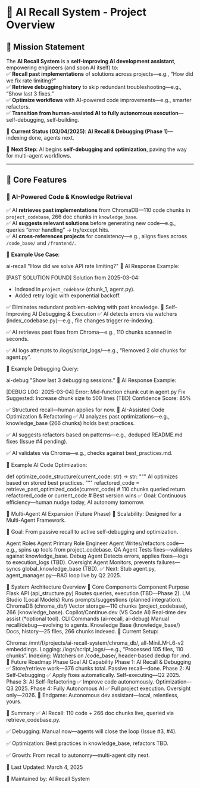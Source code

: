 # 🚀 AI Recall System - Project Overview  

## 📌 Mission Statement  

The **AI Recall System** is a **self-improving AI development assistant**, empowering engineers (and soon AI itself) to:  
✅ **Recall past implementations** of solutions across projects—e.g., “How did we fix rate limiting?”  
✅ **Retrieve debugging history** to skip redundant troubleshooting—e.g., “Show last 3 fixes.”  
✅ **Optimize workflows** with AI-powered code improvements—e.g., smarter refactors.  
✅ **Transition from human-assisted AI to fully autonomous execution**—self-debugging, self-building.  

🚀 **Current Status (03/04/2025)**: **AI Recall & Debugging (Phase 1)**—indexing done, agents next.  

📌 **Next Step**: AI begins **self-debugging and optimization**, paving the way for multi-agent workflows.

---

## 📌 Core Features  

### 🔹 AI-Powered Code & Knowledge Retrieval  

✅ AI **retrieves past implementations** from ChromaDB—110 code chunks in `project_codebase`, 266 doc chunks in `knowledge_base`.  
✅ AI **suggests relevant solutions** before generating new code—e.g., queries “error handling” → try/except hits.  
✅ AI **cross-references projects** for consistency—e.g., aligns fixes across `/code_base/` and `/frontend/`.  

📌 **Example Use Case**:  

ai-recall "How did we solve API rate limiting?"
🔹 AI Response Example:

[PAST SOLUTION FOUND]
Solution from 2025-03-04:
- Indexed in `project_codebase` (chunk_1, agent.py).
- Added retry logic with exponential backoff.
  
✅ Eliminates redundant problem-solving with past knowledge.
🔹 Self-Improving AI Debugging & Execution
✅ AI detects errors via watchers (index_codebase.py)—e.g., file changes trigger re-indexing.

✅ AI retrieves past fixes from Chroma—e.g., 110 chunks scanned in seconds.

✅ AI logs attempts to /logs/script_logs/—e.g., “Removed 2 old chunks for agent.py”.

📌 Example Debugging Query:

ai-debug "Show last 3 debugging sessions."
🔹 AI Response Example:


[DEBUG LOG: 2025-03-04]
Error: Mid-function chunk cut in agent.py
Fix Suggested: Increase chunk size to 500 lines (TBD)
Confidence Score: 85%

✅ Structured recall—human applies for now.
🔹 AI-Assisted Code Optimization & Refactoring
✅ AI analyzes past optimizations—e.g., knowledge_base (266 chunks) holds best practices.

✅ AI suggests refactors based on patterns—e.g., deduped README.md fixes (Issue #4 pending).

✅ AI validates via Chroma—e.g., checks against best_practices.md.

📌 Example AI Code Optimization:


def optimize_code_structure(current_code: str) -> str:
    """
    AI optimizes based on stored best practices.
    """
    refactored_code = retrieve_past_optimized_code(current_code)  # 110 chunks queried
    return refactored_code or current_code  # Best version wins
✅ Goal: Continuous efficiency—human nudge today, AI autonomy tomorrow.

🔹 Multi-Agent AI Expansion (Future Phase)
📌 Scalability: Designed for a Multi-Agent Framework.

🚀 Goal: From passive recall to active self-debugging and optimization.

Agent Roles
Agent Primary Role
Engineer Agent Writes/refactors code—e.g., spins up tools from project_codebase.
QA Agent Tests fixes—validates against knowledge_base.
Debug Agent Detects errors, applies fixes—logs to execution_logs (TBD).
Oversight Agent Monitors, prevents failures—syncs global_knowledge_base (TBD).
✅ Next: Stub agent.py, agent_manager.py—RAG loop live by Q2 2025.

📌 System Architecture Overview
🔹 Core Components
Component Purpose
Flask API (api_structure.py) Routes queries, execution (TBD—Phase 2).
LM Studio (Local Models) Runs prompts/suggestions (planned integration).
ChromaDB (chroma_db/) Vector storage—110 chunks (project_codebase), 266 (knowledge_base).
Copilot/Continue.dev (VS Code AI) Real-time dev assist (*optional tool).
CLI Commands (ai-recall, ai-debug) Manual recall/debug—evolving to agents.
Knowledge Base (knowledge_base/) Docs, history—25 files, 266 chunks indexed.
🚀 Current Setup:

Chroma: /mnt/f/projects/ai-recall-system/chroma_db/, all-MiniLM-L6-v2 embeddings.
Logging: /logs/script_logs/—e.g., “Processed 105 files, 110 chunks”.
Indexing: Watchers on /code_base/, header-based dedup for .md.
📌 Future Roadmap
Phase Goal AI Capability
Phase 1: AI Recall & Debugging ✅ Store/retrieve work—376 chunks total. Passive recall—done.
Phase 2: AI Self-Debugging ✅ Apply fixes automatically. Self-executing—Q2 2025.
Phase 3: AI Self-Refactoring ✅ Improve code autonomously. Optimization—Q3 2025.
Phase 4: Fully Autonomous AI ✅ Full project execution. Oversight only—2026.
🚀 Endgame: Autonomous dev assistant—local, relentless, yours.

📌 Summary
✅ AI Recall: 110 code + 266 doc chunks live, queried via retrieve_codebase.py.

✅ Debugging: Manual now—agents will close the loop (Issue #3, #4).

✅ Optimization: Best practices in knowledge_base, refactors TBD.

✅ Growth: From recall to autonomy—multi-agent city next.

📅 Last Updated: March 4, 2025

🔹 Maintained by: AI Recall System
